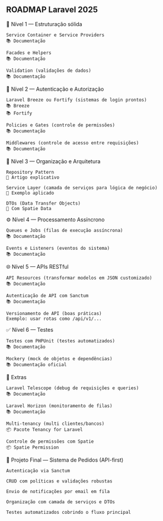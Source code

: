 ## ROADMAP Laravel 2025


🧱 Nível 1 — Estruturação sólida

    Service Container e Service Providers
    📚 Documentação

    Facades e Helpers
    📚 Documentação

    Validation (validações de dados)
    📚 Documentação

🔐 Nível 2 — Autenticação e Autorização

    Laravel Breeze ou Fortify (sistemas de login prontos)
    📚 Breeze
    📚 Fortify

    Policies e Gates (controle de permissões)
    📚 Documentação

    Middlewares (controle de acesso entre requisições)
    📚 Documentação

🧠 Nível 3 — Organização e Arquitetura

    Repository Pattern
    📝 Artigo explicativo

    Service Layer (camada de serviços para lógica de negócio)
    📝 Exemplo aplicado

    DTOs (Data Transfer Objects)
    📝 Com Spatie Data

⚙️ Nível 4 — Processamento Assíncrono

    Queues e Jobs (filas de execução assíncrona)
    📚 Documentação

    Events e Listeners (eventos do sistema)
    📚 Documentação

🌐 Nível 5 — APIs RESTful

    API Resources (transformar modelos em JSON customizado)
    📚 Documentação

    Autenticação de API com Sanctum
    📚 Documentação

    Versionamento de API (boas práticas)
    Exemplo: usar rotas como /api/v1/...

✅ Nível 6 — Testes

    Testes com PHPUnit (testes automatizados)
    📚 Documentação

    Mockery (mock de objetos e dependências)
    📚 Documentação oficial

🚀 Extras

    Laravel Telescope (debug de requisições e queries)
    📚 Documentação

    Laravel Horizon (monitoramento de filas)
    📚 Documentação

    Multi-tenancy (multi clientes/bancos)
    📦 Pacote Tenancy for Laravel

    Controle de permissões com Spatie
    📦 Spatie Permission

💼 Projeto Final — Sistema de Pedidos (API-first)

    Autenticação via Sanctum

    CRUD com políticas e validações robustas

    Envio de notificações por email em fila

    Organização com camada de serviços e DTOs

    Testes automatizados cobrindo o fluxo principal

